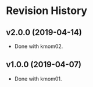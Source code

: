 # Revision History

## v2.0.0 (2019-04-14)

-   Done with kmom02.

## v1.0.0 (2019-04-07)

-   Done with kmom01.
